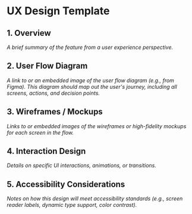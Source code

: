 # UX Design Template

## 1. Overview

_A brief summary of the feature from a user experience perspective._

## 2. User Flow Diagram

_A link to or an embedded image of the user flow diagram (e.g., from Figma). This diagram should map out the user's journey, including all screens, actions, and decision points._

## 3. Wireframes / Mockups

_Links to or embedded images of the wireframes or high-fidelity mockups for each screen in the flow._

## 4. Interaction Design

_Details on specific UI interactions, animations, or transitions._

## 5. Accessibility Considerations

_Notes on how this design will meet accessibility standards (e.g., screen reader labels, dynamic type support, color contrast)._
